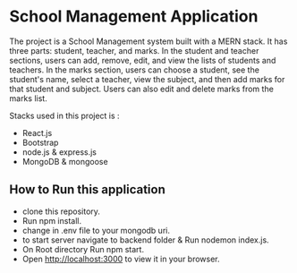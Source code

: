 # School Management Application

The project is a School Management system built with a MERN stack. It has three parts: student, teacher, and marks.
In the student and teacher sections, users can add, remove, edit, and view the lists of students and teachers.
In the marks section, users can choose a student, see the student's name, select a teacher, view the subject, and then add marks for that student and subject. 
Users can also edit and delete marks from the marks list.

Stacks used in this project is :
- React.js
- Bootstrap
- node.js & express.js
- MongoDB & mongoose

## How to Run this application

- clone this repository.
- Run npm install.
- change in .env file to your mongodb uri.
- to start server navigate to backend folder & Run nodemon index.js.
- On Root directory Run npm start.
- Open [http://localhost:3000](http://localhost:3000) to view it in your browser.
